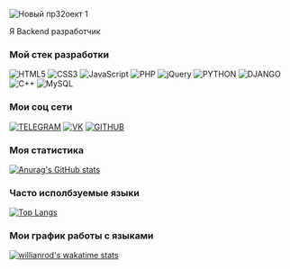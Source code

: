 ![Новый пр32оект 1](https://user-images.githubusercontent.com/93602867/227731178-770541d8-71ea-4396-bb31-1dd0eec5fe99.png)

Я Backend разработчик

### Мой стек разработки

![HTML5](https://img.shields.io/badge/-HTML5-595959?style=for-the-badge&logo=html5) ![CSS3](https://img.shields.io/badge/-CSS3-595959?style=for-the-badge&logo=css3&logoColor=33A9DC) ![JavaScript](https://img.shields.io/badge/-JavaScript-595959?style=for-the-badge&logo=javascript) ![PHP](https://img.shields.io/badge/-PHP-595959?style=for-the-badge&logo=php) ![jQuery](https://img.shields.io/badge/-jQuery-595959?style=for-the-badge&logo=jquery&logoColor=0868AC) ![PYTHON](https://img.shields.io/badge/-Python-595959?style=for-the-badge&logo=python) ![DJANGO](https://img.shields.io/badge/-Django-595959?style=for-the-badge&logo=django&logoColor=44B78B) ![C++](https://img.shields.io/badge/-C++-595959?style=for-the-badge&logo=C%2b%2b&logoColor=03599C) ![MySQL](https://img.shields.io/badge/-MySQL-595959?style=for-the-badge&logo=mysql)

### Мои соц сети

<a href="https://t.me/DanilChagarnoy">![TELEGRAM](https://img.shields.io/badge/-telegram-595959?style=for-the-badge&logo=telegram)</a> <a href="https://vk.com/danilggh">![VK](https://img.shields.io/badge/-VK-595959?style=for-the-badge&logo=vk&logoColor=007EF0)</a> <a href="https://github.com/Danil148">![GITHUB](https://img.shields.io/badge/-GUTHUB-595959?style=for-the-badge&logo=github&logoColor=000000)</a>

### Моя статистика

[![Anurag's GitHub stats](https://github-readme-stats.vercel.app/api?username=Danil148&show_icons=true&theme=dark)](https://github.com/anuraghazra/github-readme-stats)

### Часто исполбзуемые языки

[![Top Langs](https://github-readme-stats.vercel.app/api/top-langs/?username=Danil148&layout=compact)](https://github.com/anuraghazra/github-readme-stats)

### Мои график работы с языками
[![willianrod's wakatime stats](https://github-readme-stats.vercel.app/api/wakatime?username=@Danil148)](https://wakatime.com/@Danil148)

